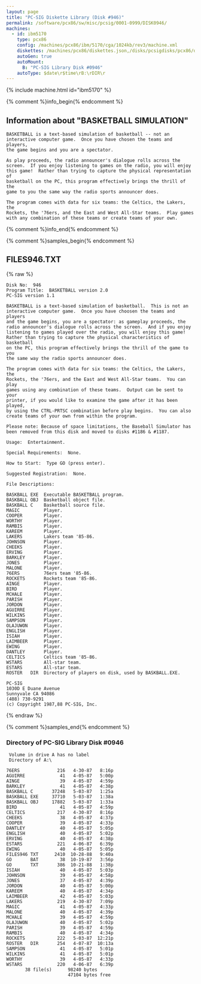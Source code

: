 ```yaml
---
layout: page
title: "PC-SIG Diskette Library (Disk #946)"
permalink: /software/pcx86/sw/misc/pcsig/0001-0999/DISK0946/
machines:
  - id: ibm5170
    type: pcx86
    config: /machines/pcx86/ibm/5170/cga/1024kb/rev3/machine.xml
    diskettes: /machines/pcx86/diskettes.json,/disks/pcsigdisks/pcx86/diskettes.json
    autoGen: true
    autoMount:
      B: "PC-SIG Library Disk #0946"
    autoType: $date\r$time\rB:\rDIR\r
---
```


{% include machine.html id="ibm5170" %}

{% comment %}info_begin{% endcomment %}

## Information about "BASKETBALL SIMULATION"

    BASKETBALL is a text-based simulation of basketball -- not an
    interactive computer game.  Once you have chosen the teams and players,
    the game begins and you are a spectator.
    
    As play proceeds, the radio announcer's dialogue rolls across the
    screen.  If you enjoy listening to games on the radio, you will enjoy
    this game!  Rather than trying to capture the physical representation of
    basketball on the PC, this program effectively brings the thrill of the
    game to you the same way the radio sports announcer does.
    
    The program comes with data for six teams: the Celtics, the Lakers, the
    Rockets, the '76ers, and the East and West All-Star teams.  Play games
    with any combination of these teams or create teams of your own.
{% comment %}info_end{% endcomment %}

{% comment %}samples_begin{% endcomment %}

## FILES946.TXT

{% raw %}
```
Disk No:  946
Program Title:  BASKETBALL version 2.0
PC-SIG version 1.1

BASKETBALL is a text-based simulation of basketball.  This is not an
interactive computer game.  Once you have choosen the teams and players
and the game begins, you are a spectator: as gameplay proceeds, the
radio announcer's dialogue rolls across the screen.  And if you enjoy
listening to games played over the radio, you will enjoy this game!
Rather than trying to capture the physical characteristics of basketball
on the PC, this program effectively brings the thrill of the game to you
the same way the radio sports announcer does.

The program comes with data for six teams: the Celtics, the Lakers, the
Rockets, the '76ers, and the East and West All-Star teams.  You can play
games using any combination of these teams.  Output can be sent to your
printer, if you would like to examine the game after it has been played,
by using the CTRL-PRTSC combination before play begins.  You can also
create teams of your own from within the program.

Please note: Because of space limitations, the Baseball Simulator has
been removed from this disk and moved to disks #1186 & #1187.

Usage:  Entertainment.

Special Requirements:  None.

How to Start:  Type GO (press enter).

Suggested Registration:  None.

File Descriptions:

BASKBALL EXE  Executable BASKETBALL program.
BASKBALL OBJ  Basketball object file.
BASKBALL C    Basketball source file.
MAGIC         Player.
COOPER        Player.
WORTHY        Player.
RAMBIS        Player.
KAREEM        Player.
LAKERS        Lakers team '85-86.
JOHNSON       Player.
CHEEKS        Player.
ERVING        Player.
BARKLEY       Player.
JONES         Player.
MALONE        Player.
76ERS         76ers team '85-86.
ROCKETS       Rockets team '85-86.
AINGE         Player.
BIRD          Player.
MCHALE        Player.
PARISH        Player.
JORDON        Player.
AGUIRRE       Player.
WILKINS       Player.
SAMPSON       Player.
OLAJUWON      Player.
ENGLISH       Player.
ISIAH         Player.
LAIMBEER      Player.
EWING         Player.
DANTLEY       Player.
CELTICS       Celtics team '85-86.
WSTARS        All-star team.
ESTARS        All-star team.
ROSTER   DIR  Directory of players on disk, used by BASKBALL.EXE.

PC-SIG
1030D E Duane Avenue
Sunnyvale CA 94086
(408) 730-9291
(c) Copyright 1987,88 PC-SIG, Inc.

```
{% endraw %}

{% comment %}samples_end{% endcomment %}

### Directory of PC-SIG Library Disk #0946

     Volume in drive A has no label
     Directory of A:\

    76ERS              216   4-30-87   8:16p
    AGUIRRE             41   4-05-87   5:00p
    AINGE               39   4-05-87   4:59p
    BARKLEY             41   4-05-87   4:38p
    BASKBALL C       37248   5-03-87   1:25a
    BASKBALL EXE     37710   5-03-87   1:38a
    BASKBALL OBJ     17882   5-03-87   1:33a
    BIRD                41   4-05-87   4:59p
    CELTICS            217   4-30-87   8:16p
    CHEEKS              38   4-05-87   4:37p
    COOPER              39   4-05-87   4:33p
    DANTLEY             40   4-05-87   5:05p
    ENGLISH             40   4-05-87   5:02p
    ERVING              40   4-05-87   4:38p
    ESTARS             221   4-06-87   6:39p
    EWING               40   4-05-87   5:05p
    FILES946 TXT      2410  10-28-88   9:40a
    GO       BAT        38  10-19-87   3:56p
    GO       TXT       386  10-21-88   1:38p
    ISIAH               40   4-05-87   5:03p
    JOHNSON             39   4-05-87   4:58p
    JONES               37   4-05-87   4:39p
    JORDON              40   4-05-87   5:00p
    KAREEM              40   4-05-87   4:34p
    LAIMBEER            42   4-05-87   5:03p
    LAKERS             219   4-30-87   7:09p
    MAGIC               41   4-05-87   4:33p
    MALONE              40   4-05-87   4:39p
    MCHALE              39   4-05-87   4:59p
    OLAJUWON            40   4-05-87   5:02p
    PARISH              39   4-05-87   4:59p
    RAMBIS              40   4-05-87   4:34p
    ROCKETS            222   5-03-87  12:21p
    ROSTER   DIR       254   4-07-87  10:13a
    SAMPSON             41   4-05-87   5:01p
    WILKINS             41   4-05-87   5:01p
    WORTHY              39   4-05-87   4:33p
    WSTARS             220   4-06-87   6:39p
           38 file(s)      98240 bytes
                           47104 bytes free
